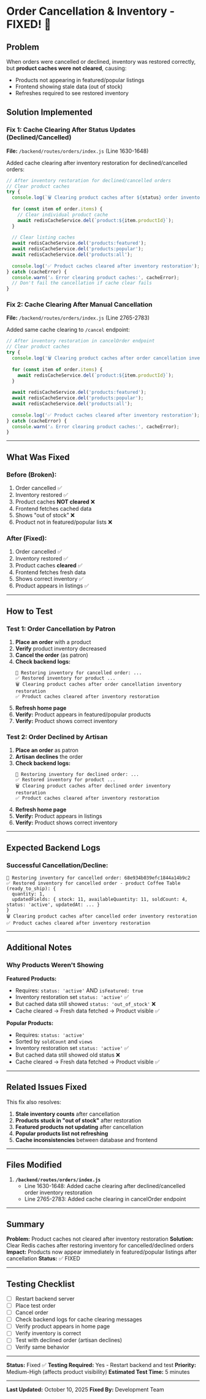 # Order Cancellation & Inventory - FIXED! 🎉

## Problem

When orders were cancelled or declined, inventory was restored correctly, but **product caches were not cleared**, causing:
- Products not appearing in featured/popular listings
- Frontend showing stale data (out of stock)
- Refreshes required to see restored inventory

## Solution Implemented

### Fix 1: Cache Clearing After Status Updates (Declined/Cancelled)

**File:** `/backend/routes/orders/index.js` (Line 1630-1648)

Added cache clearing after inventory restoration for declined/cancelled orders:

```javascript
// After inventory restoration for declined/cancelled orders
// Clear product caches
try {
  console.log(`🗑️ Clearing product caches after ${status} order inventory restoration`);
  
  for (const item of order.items) {
    // Clear individual product cache
    await redisCacheService.del(`product:${item.productId}`);
  }
  
  // Clear listing caches
  await redisCacheService.del('products:featured');
  await redisCacheService.del('products:popular');
  await redisCacheService.del('products:all');
  
  console.log('✅ Product caches cleared after inventory restoration');
} catch (cacheError) {
  console.warn('⚠️ Error clearing product caches:', cacheError);
  // Don't fail the cancellation if cache clear fails
}
```

### Fix 2: Cache Clearing After Manual Cancellation

**File:** `/backend/routes/orders/index.js` (Line 2765-2783)

Added same cache clearing to `/cancel` endpoint:

```javascript
// After inventory restoration in cancelOrder endpoint
// Clear product caches
try {
  console.log('🗑️ Clearing product caches after order cancellation inventory restoration');
  
  for (const item of order.items) {
    await redisCacheService.del(`product:${item.productId}`);
  }
  
  await redisCacheService.del('products:featured');
  await redisCacheService.del('products:popular');
  await redisCacheService.del('products:all');
  
  console.log('✅ Product caches cleared after inventory restoration');
} catch (cacheError) {
  console.warn('⚠️ Error clearing product caches:', cacheError);
}
```

---

## What Was Fixed

### Before (Broken):
1. Order cancelled ✅
2. Inventory restored ✅
3. Product caches **NOT cleared** ❌
4. Frontend fetches cached data
5. Shows "out of stock" ❌
6. Product not in featured/popular lists ❌

### After (Fixed):
1. Order cancelled ✅
2. Inventory restored ✅
3. Product caches **cleared** ✅
4. Frontend fetches fresh data
5. Shows correct inventory ✅
6. Product appears in listings ✅

---

## How to Test

### Test 1: Order Cancellation by Patron

1. **Place an order** with a product
2. **Verify** product inventory decreased
3. **Cancel the order** (as patron)
4. **Check backend logs:**
   ```
   🔄 Restoring inventory for cancelled order: ...
   ✅ Restored inventory for product ...
   🗑️ Clearing product caches after order cancellation inventory restoration
   ✅ Product caches cleared after inventory restoration
   ```
5. **Refresh home page**
6. **Verify:** Product appears in featured/popular products
7. **Verify:** Product shows correct inventory

### Test 2: Order Declined by Artisan

1. **Place an order** as patron
2. **Artisan declines** the order
3. **Check backend logs:**
   ```
   🔄 Restoring inventory for declined order: ...
   ✅ Restored inventory for product ...
   🗑️ Clearing product caches after declined order inventory restoration
   ✅ Product caches cleared after inventory restoration
   ```
4. **Refresh home page**
5. **Verify:** Product appears in listings
6. **Verify:** Product shows correct inventory

---

## Expected Backend Logs

### Successful Cancellation/Decline:

```
🔄 Restoring inventory for cancelled order: 68e934b039efc1844a14b9c2
✅ Restored inventory for cancelled order - product Coffee Table (ready_to_ship): {
  quantity: 1,
  updatedFields: { stock: 11, availableQuantity: 11, soldCount: 4, status: 'active', updatedAt: ... }
}
🗑️ Clearing product caches after cancelled order inventory restoration
✅ Product caches cleared after inventory restoration
```

---

## Additional Notes

### Why Products Weren't Showing

**Featured Products:**
- Requires: `status: 'active'` AND `isFeatured: true`
- Inventory restoration set `status: 'active'` ✅
- But cached data still showed `status: 'out_of_stock'` ❌
- Cache cleared → Fresh data fetched → Product visible ✅

**Popular Products:**
- Requires: `status: 'active'`
- Sorted by `soldCount` and `views`
- Inventory restoration set `status: 'active'` ✅
- But cached data still showed old status ❌
- Cache cleared → Fresh data fetched → Product visible ✅

---

## Related Issues Fixed

This fix also resolves:
1. **Stale inventory counts** after cancellation
2. **Products stuck in "out of stock"** after restoration
3. **Featured products not updating** after cancellation
4. **Popular products list not refreshing**
5. **Cache inconsistencies** between database and frontend

---

## Files Modified

1. **`/backend/routes/orders/index.js`**
   - Line 1630-1648: Added cache clearing after declined/cancelled order inventory restoration
   - Line 2765-2783: Added cache clearing in cancelOrder endpoint

---

## Summary

**Problem:** Product caches not cleared after inventory restoration
**Solution:** Clear Redis caches after restoring inventory for cancelled/declined orders
**Impact:** Products now appear immediately in featured/popular listings after cancellation
**Status:** ✅ FIXED

---

## Testing Checklist

- [ ] Restart backend server
- [ ] Place test order
- [ ] Cancel order
- [ ] Check backend logs for cache clearing messages
- [ ] Verify product appears in home page
- [ ] Verify inventory is correct
- [ ] Test with declined order (artisan declines)
- [ ] Verify same behavior

---

**Status:** Fixed ✅
**Testing Required:** Yes - Restart backend and test
**Priority:** Medium-High (affects product visibility)
**Estimated Test Time:** 5 minutes

---

**Last Updated:** October 10, 2025
**Fixed By:** Development Team

